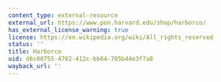 ```yaml
---
content_type: external-resource
external_url: https://www.pon.harvard.edu/shop/harborco/
has_external_license_warning: true
license: https://en.wikipedia.org/wiki/All_rights_reserved
status: ''
title: Harborco
uid: d6c00755-4702-412c-bb64-705b44e3f7a8
wayback_url: ''
---
```

